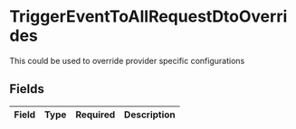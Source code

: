 # TriggerEventToAllRequestDtoOverrides

This could be used to override provider specific configurations


## Fields

| Field       | Type        | Required    | Description |
| ----------- | ----------- | ----------- | ----------- |